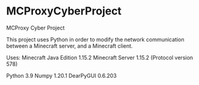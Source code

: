 # MCProxyCyberProject
MCProxy Cyber Project

This project uses Python in order to modify the network communication between a Minecraft server, and a Minecraft client.

Uses:
  Minecraft Java Edition 1.15.2
  Minecraft Server 1.15.2
  (Protocol version 578)
  
  Python 3.9
  Numpy 1.20.1
  DearPyGUI 0.6.203
